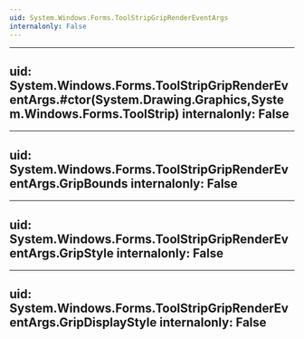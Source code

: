 ```yaml
---
uid: System.Windows.Forms.ToolStripGripRenderEventArgs
internalonly: False
---
```


---
uid: System.Windows.Forms.ToolStripGripRenderEventArgs.#ctor(System.Drawing.Graphics,System.Windows.Forms.ToolStrip)
internalonly: False
---

---
uid: System.Windows.Forms.ToolStripGripRenderEventArgs.GripBounds
internalonly: False
---

---
uid: System.Windows.Forms.ToolStripGripRenderEventArgs.GripStyle
internalonly: False
---

---
uid: System.Windows.Forms.ToolStripGripRenderEventArgs.GripDisplayStyle
internalonly: False
---
